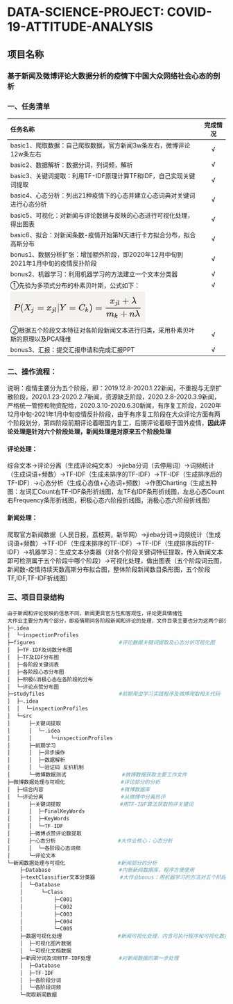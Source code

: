 # DATA-SCIENCE-PROJECT: COVID-19-ATTITUDE-ANALYSIS

## 项目名称

### 基于新闻及微博评论大数据分析的疫情下中国大众网络社会心态的剖析

### 一、任务清单

| 任务名称                                                     | 完成情况 |
| :----------------------------------------------------------- | :------: |
| basic1、爬取数据：自己爬取数据，官方新闻3w条左右，微博评论12w条左右 |    √     |
| basic2、数据解析：数据分词，列词频，解析                     |    √     |
| basic3、关键词提取：利用TF-IDF原理计算TF和IDF，自己实现关键词提取 |    √     |
| basic4、心态分析：列出21种疫情下的心态并建立心态词典对关键词进行心态分析 |    √     |
| basic5、可视化：对新闻与评论数据与反映的心态进行可视化处理，得出图表 |    √     |
| basic6、拟合：对新闻条数-疫情开始第N天进行卡方拟合分布，拟合高斯分布 |    √     |
| bonus1、数据分析扩张：增加额外阶段，即2020年12月中旬到2021年1月中旬的疫情反扑阶段 |    √     |
| bonus2、机器学习：利用机器学习的方法建立一个文本分类器       |    √     |
| ①先验为多项式分布的朴素贝叶斯，公式如下：                    |    √     |
| ![](./README.assets/QQ截图20210125115910.png)                |          |
| ②根据五个阶段文本特征对各阶段新闻文本进行归类，采用朴素贝叶斯的原理以及PCA降维 |    √     |
| bonus3、汇报：提交汇报申请和完成汇报PPT                      |    √     |

### 二、操作流程：

说明：疫情主要分为五个阶段，即：2019.12.8-2020.1.22新闻，不重视与无奈扩散阶段，2020.1.23-2020.2.7新闻，资源缺乏阶段，2020.2.8-2020.3.9新闻，严格统一管控和物资配给，2020.3.10-2020.6.30新闻，有序复工阶段，2020年12月中旬-2021年1月中旬疫情反扑阶段，由于有序复工阶段在大众评论方面有两个阶段划分，第四阶段前期评论着眼国内复工，后期评论着眼于国外疫情，**因此评论处理是针对六个阶段处理，新闻处理是对原来五个阶段处理**

#### 评论处理：

综合文本→评论分离（生成评论纯文本）→jieba分词（去停用词）→词频统计（生成词语+频数）→TF-IDF（生成未排序的TF-IDF）→TF-IDF（生成排序后的TF-IDF）→心态分析（生成心态值+心态词+频数）→作图Charting（生成五种图：左词汇Count右TF-IDF条形折线图，左TF右IDF条形折线图，左总心态Count右Frequency条形折线图，积极心态六阶段折线图，消极心态六阶段折线图）
#### 新闻处理：

爬取官方新闻数据（人民日报，荔枝网，新华网）→jieba分词→词频统计（生成词语+频数）→TF-IDF（生成未排序的TF-IDF）→TF-IDF（生成排序后的TF-IDF）→机器学习：生成文本分类器（对各个阶段关键词特征提取，传入新闻文本即可检测属于五个阶段中哪个阶段）→可视化处理，做出图表（五个阶段词云图，新闻数-疫情持续天数高斯分布拟合图，整体阶段新闻数目条形图，五个阶段TF,IDF,TF-IDF折线图）

### 三、项目目录结构

```python
由于新闻和评论反映的信息不同，新闻更具官方性和客观性，评论更具情绪性
大作业主要分为两个部分，即疫情期间各阶段新闻和评论的处理，文件目录主要也分为这两个部分
├─.idea
│  └─inspectionProfiles
├─figures                           #评论数据关键词提取及心态分析可视化图
│  ├─TF-IDF及词数分布图
│  ├─TF及IDF分布图
│  ├─各阶段关键词表
│  ├─各阶段心态分布图
│  ├─积极&消极心态在各阶段的分布
│  └─评论点赞分布图
├─studyfiles                        #前期爬虫学习实践程序及微博爬取相关代码
│  ├─.idea
│  │  └─inspectionProfiles
│  └─src
│      ├─关键词提取
│      │  └─.idea
│      │      └─inspectionProfiles
│      ├─前期学习
│      │  ├─异步操作
│      │  ├─数据解析
│      │  └─验证码 反扒机制
│      └─微博数据测试				     #微博数据获取主要工作文件
├─微博数据处理与可视化                  #评论部分的分析
│  ├─综合内容                         #微博数据库
│  └─评论分离						  #从微博中分离热评
│      ├─关键词提取                   #用TF-IDF算法获取热评关键词
│      │  ├─FinalKeyWords
│      │  ├─KeyWords
│      │  └─TF-IDF
│      ├─微博点赞评论数提取
│      ├─心态分析                    #大作业核心：心态分析
│      │  └─各阶段心态词频
│      └─评论文本
└─新闻数据处理与可视化                 #新闻部分的分析
    ├─Database                      #内嵌新闻数据库，程序方便使用
    ├─textClassifier文本分类器        #大作业bonus：用机器学习的方法对五个阶段做了文本分类器，传入一个												新闻可以自动检测是哪个阶段的并归好类
    │  └─Database                   
    │      └─Class
    │          ├─C001
    │          ├─C002
    │          ├─C003
    │          ├─C004
    │          └─C005
    ├─数据可视化处理                  #新闻可视化处理，内含可执行程序和可视化数据
    │  ├─可视化图片数据
    │  └─可视化文档数据
    ├─新闻分词及词频TF-IDF处理         #对新闻数据的第一步处理
    │  ├─Database
    │  ├─TF-IDF
    │  ├─各阶段分词
    │  └─各阶段词频
    └─爬取新闻数据
```

